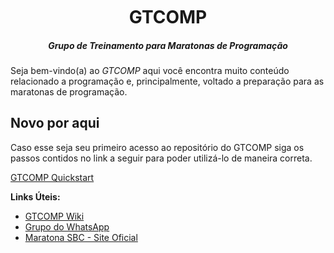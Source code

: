 <h1 align='center' style='margin-top: 10px;'>GTCOMP</h1>
<h5 align='center'>Grupo de Treinamento para Maratonas de Programação</h5>

Seja bem-vindo(a) ao _GTCOMP_ aqui você encontra muito conteúdo relacionado a programação e, principalmente, voltado a preparação para as maratonas de programação.

## Novo por aqui

Caso esse seja seu primeiro acesso ao repositório do GTCOMP siga os passos contidos no link a seguir para poder utilizá-lo de maneira correta.

[GTCOMP Quickstart]()

**Links Úteis:**

- [GTCOMP Wiki]()
- [Grupo do WhatsApp]()
- [Maratona SBC - Site Oficial](http://maratona.sbc.org.br/)
